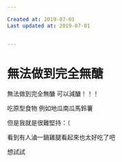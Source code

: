 ```yaml
---

Created at: 2019-07-01
Last updated at: 2019-07-01


---
```


# 無法做到完全無醣


無法做到完全無醣
可以減醣！！！

吃原型食物
例如地瓜南瓜馬鈴薯

但是我就是很難堅持：（

看到有人滷一鍋雞腿看起來也太好吃了吧

想試試

